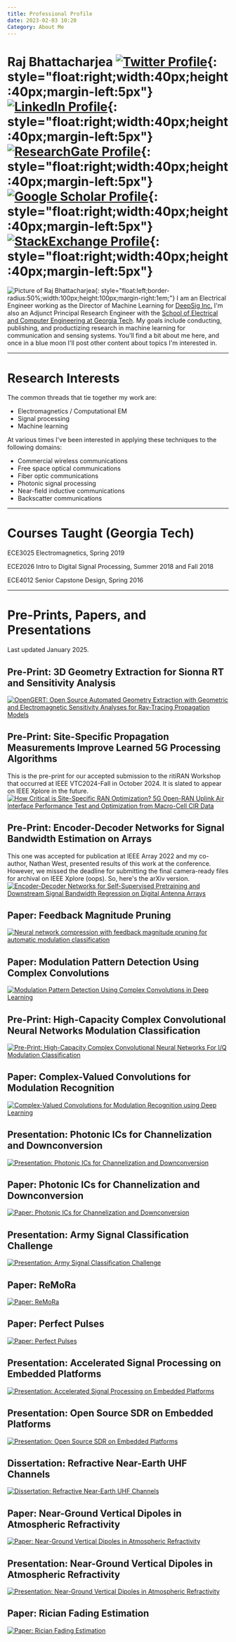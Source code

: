 ```yaml
---
title: Professional Profile
date: 2023-02-03 10:20
Category: About Me
---
```

# Raj Bhattacharjea [![Twitter Profile](images/socials_twitter.png)](https://twitter.com/rajb245){: style="float:right;width:40px;height:40px;margin-left:5px"} [![LinkedIn Profile](images/socials_linkedin.png)](https://www.linkedin.com/in/raj-bhattacharjea/){: style="float:right;width:40px;height:40px;margin-left:5px"} [![ResearchGate Profile](images/socials_researchgate.png)](https://www.researchgate.net/profile/Raj_Bhattacharjea){: style="float:right;width:40px;height:40px;margin-left:5px"} [![Google Scholar Profile](images/socials_googlescholar.svg)](https://scholar.google.com/citations?user=kDQoTnUAAAAJ&hl=en){: style="float:right;width:40px;height:40px;margin-left:5px"} [![StackExchange Profile](images/socials_stackexchange.png)](https://stackexchange.com/users/1648435/rajb245?tab=accounts){: style="float:right;width:40px;height:40px;margin-left:5px"}
<!-- :simple-googlescholar::fontawesome-brands-researchgate::fontawesome-brands-linkedin::fontawesome-brands-square-twitter: -->
<!-- ![Picture of Raj Bhattacharjea](images/RajBhattacharjea_Nov2015_square_200px.png){: style="float:left;border-radius:50%;padding-right:10px;width:100px;height:100px"} -->
![Picture of Raj Bhattacharjea](images/headshot_2024_200px.JPG){: style="float:left;border-radius:50%;width:100px;height:100px;margin-right:1em;"}
I am an Electrical Engineer working as the Director of Machine Learning
for [DeepSig Inc.](https://www.deepsig.ai/) I'm also an Adjunct Principal Research Engineer with the
[School of Electrical and Computer Engineering at Georgia Tech](https://ece.gatech.edu/).
My goals include conducting, publishing, and productizing research in machine learning 
for communication and sensing systems. You'll find a bit about me here, and once in a blue moon I'll
post other content about topics I'm interested in.
________________________________________________________________________________
# Research Interests
The common threads that tie together my work are:

* Electromagnetics / Computational EM
* Signal processing
* Machine learning

At various times I've been interested in applying these techniques to the following domains:

* Commercial wireless communications
* Free space optical communications
* Fiber optic communications
* Photonic signal processing
* Near-field inductive communications
* Backscatter communications
________________________________________________________________________________
# Courses Taught (Georgia Tech)
ECE3025 Electromagnetics, Spring 2019

ECE2026 Intro to Digital Signal Processing, Summer 2018 and Fall 2018

ECE4012 Senior Capstone Design, Spring 2016
________________________________________________________________________________
# Pre-Prints, Papers, and Presentations
Last updated January 2025.
## Pre-Print: 3D Geometry Extraction for Sionna RT and Sensitivity Analysis
[![OpenGERT: Open Source Automated Geometry Extraction with Geometric and Electromagnetic Sensitivity Analyses for Ray-Tracing Propagation Models](images/openGERT.png)](https://www.arxiv.org/abs/2501.06945)
## Pre-Print: Site-Specific Propagation Measurements Improve Learned 5G Processing Algorithms
This is the pre-print for our accepted submission to the ritiRAN Workshop that occurred at IEEE VTC2024-Fall in October 2024. It is slated to  appear on IEEE Xplore in the future.
[![How Critical is Site-Specific RAN Optimization? 5G Open-RAN Uplink Air Interface Performance Test and Optimization from Macro-Cell CIR Data](images/ritiran.png)](https://arxiv.org/abs/2410.19565)
## Pre-Print: Encoder-Decoder Networks for Signal Bandwidth Estimation on Arrays
This one was accepted for publication at IEEE Array 2022 and my co-author, Nathan West, presented results of this work at the conference.
However, we missed the deadline for submitting the final camera-ready files for archival on IEEE Xplore (oops). So, here's the arXiv version.
[![Encoder-Decoder Networks for Self-Supervised Pretraining and Downstream Signal Bandwidth Regression on Digital Antenna Arrays](images/array_2022.png)](https://arxiv.org/abs/2307.03327)
## Paper: Feedback Magnitude Pruning
[![Neural network compression with feedback magnitude pruning for automatic modulation classification](images/itu_challenge.png)](https://www.itu.int/pub/S-JNL-VOL3.ISSUE2-2022-A14)
## Paper: Modulation Pattern Detection Using Complex Convolutions
[![Modulation Pattern Detection Using Complex Convolutions in Deep Learning](images/mod_pattern_detection.png)](https://ieeexplore.ieee.org/abstract/document/9412382)
## Pre-Print: High-Capacity Complex Convolutional Neural Networks Modulation Classification
[![Pre-Print: High-Capacity Complex Convolutional Neural Networks For I/Q Modulation Classification](images/high_capacity_complex_conv_modrec.png)](https://arxiv.org/abs/2010.10717)
## Paper: Complex-Valued Convolutions for Modulation Recognition
[![Complex-Valued Convolutions for Modulation Recognition using Deep Learning](images/complex_conv_modrec.png)](https://ieeexplore.ieee.org/abstract/document/9145469)
## Presentation: Photonic ICs for Channelization and Downconversion
[![Presentation: Photonic ICs for Channelization and Downconversion](images/photonic_ics_pres.png)](https://www.osti.gov/biblio/1643122)
## Paper: Photonic ICs for Channelization and Downconversion
[![Paper: Photonic ICs for Channelization and Downconversion](images/photonic_ics.png)](https://ieeexplore.ieee.org/abstract/document/8908217)
## Presentation: Army Signal Classification Challenge
[![Presentation: Army Signal Classification Challenge](images/ascc_final.png)](https://www.gnuradio.org/grcon/grcon18/presentations/RadioML_Redux_GTRI_Efforts_on_the_Army_Signal_Classification_Challenge/)
## Paper: ReMoRa
[![Paper: ReMoRa](images/remora.png)](https://ieeexplore.ieee.org/document/8046154)
## Paper: Perfect Pulses
[![Paper: Perfect Pulses](images/pp.png)](https://ieeexplore.ieee.org/document/7945580)
## Presentation: Accelerated Signal Processing on Embedded Platforms
[![Presentation: Accelerated Signal Processing on Embedded Platforms](images/GRCon_2016_final.png)](https://youtu.be/NK4BaqBuzbk)
## Presentation: Open Source SDR on Embedded Platforms
[![Presentation: Open Source SDR on Embedded Platforms](images/SDR_Receiver_and_Transmitter.png)](https://www.researchgate.net/publication/304346578_Open-Source_SDR_on_Embedded_Platforms)
## Dissertation: Refractive Near-Earth UHF Channels
[![Dissertation: Refractive Near-Earth UHF Channels](images/dissertation.png)](https://smartech.gatech.edu/handle/1853/53002)
## Paper: Near-Ground Vertical Dipoles in Atmospheric Refractivity
[![Paper: Near-Ground Vertical Dipoles in Atmospheric Refractivity](images/stackup.png)](1P_11_0320.pdf)
## Presentation: Near-Ground Vertical Dipoles in Atmospheric Refractivity
[![Presentation: Near-Ground Vertical Dipoles in Atmospheric Refractivity](images/dipole_comparison.png)](Bhattacharjea_Presentation_PIERS2013_Stockholm.pdf)
## Paper: Rician Fading Estimation
[![Paper: Rician Fading Estimation](images/alpha_beta.png)](https://ieeexplore.ieee.org/document/6327312)
